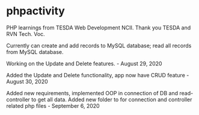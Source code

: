 # phpactivity
PHP learnings from TESDA Web Development NCII. Thank you TESDA and RVN Tech. Voc.

Currently can create and add records to MySQL database; read all records from MySQL database.

Working on the Update and Delete features. - August 29, 2020

Added the Update and Delete functionality, app now have CRUD feature - August 30, 2020

Added new requirements, implemented OOP in connection of DB and read-controller to get all data. Added new folder to for connection and controller related php files - September 6, 2020
